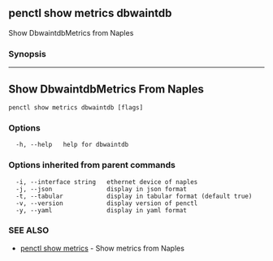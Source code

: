## penctl show metrics dbwaintdb

Show DbwaintdbMetrics from Naples

### Synopsis



---------------------------------
 Show DbwaintdbMetrics From Naples 
---------------------------------


```
penctl show metrics dbwaintdb [flags]
```

### Options

```
  -h, --help   help for dbwaintdb
```

### Options inherited from parent commands

```
  -i, --interface string   ethernet device of naples
  -j, --json               display in json format
  -t, --tabular            display in tabular format (default true)
  -v, --version            display version of penctl
  -y, --yaml               display in yaml format
```

### SEE ALSO
* [penctl show metrics](penctl_show_metrics.md)	 - Show metrics from Naples

